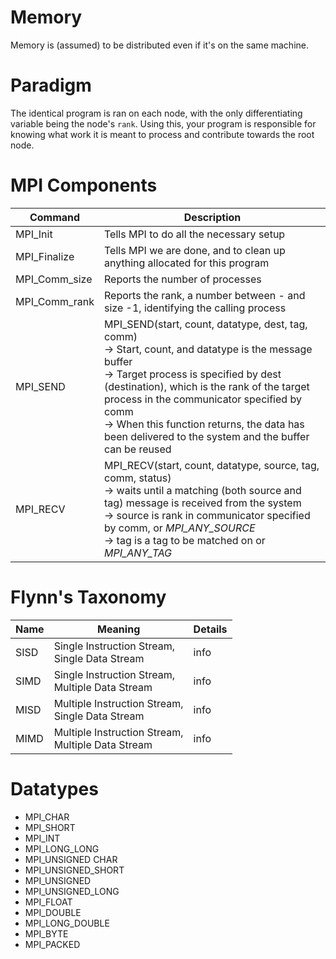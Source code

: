 # Memory
Memory is (assumed) to be distributed even if it's on the same machine.

# Paradigm
The identical program is ran on each node, with the only differentiating variable being the node's `rank`. Using this, your program is responsible for knowing what work it is meant to process and contribute towards the root node.

# MPI Components

 Command| Description
 --- | ---
 MPI_Init | Tells MPI to do all the necessary setup
 MPI_Finalize |Tells MPI we are done, and to clean up anything allocated for this program
 MPI_Comm_size | Reports the number of processes
 MPI_Comm_rank | Reports the rank, a number between - and size -1, identifying the calling process
MPI_SEND | MPI_SEND(start, count, datatype, dest, tag, comm)<br>-> Start, count, and datatype is the message buffer<br>-> Target process is specified by dest (destination), which is the rank of the target process in the communicator specified by comm<br>-> When this function returns, the data has been delivered to the system and the buffer can be reused
MPI_RECV | MPI_RECV(start, count, datatype, source, tag, comm, status)<br>-> waits until a matching (both source and tag) message is received from the system<br>-> source is rank in communicator specified by comm, or *MPI_ANY_SOURCE*<br>-> tag is a tag to be matched on or *MPI_ANY_TAG*

# Flynn's Taxonomy
Name | Meaning | Details
--- | --- | ---
SISD | Single Instruction Stream, <br>Single Data Stream  | info
SIMD | Single Instruction Stream, <br> Multiple Data Stream | info
MISD | Multiple Instruction Stream, <br> Single Data Stream | info
MIMD | Multiple Instruction Stream, <br> Multiple Data Stream | info


# Datatypes
* MPI_CHAR
* MPI_SHORT
* MPI_INT
* MPI_LONG_LONG
* MPI_UNSIGNED CHAR
* MPI_UNSIGNED_SHORT
* MPI_UNSIGNED
* MPI_UNSIGNED_LONG
* MPI_FLOAT
* MPI_DOUBLE
* MPI_LONG_DOUBLE
* MPI_BYTE
* MPI_PACKED
